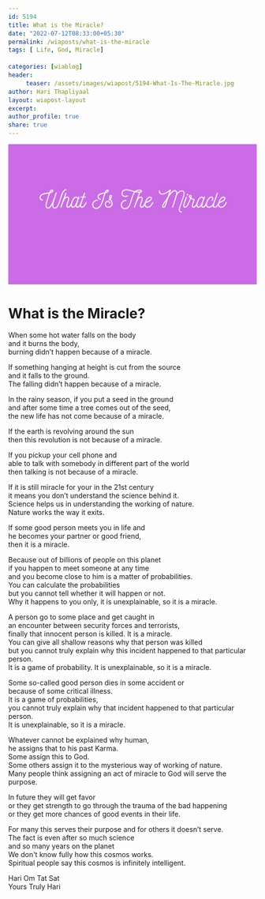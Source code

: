 ```yaml
--- 
id: 5194 
title: What is the Miracle?
date: "2022-07-12T08:33:00+05:30"
permalink: /wiaposts/what-is-the-miracle
tags: [ Life, God, Miracle]    

categories: [wiablog] 
header:
     teaser: /assets/images/wiapost/5194-What-Is-The-Miracle.jpg
author: Hari Thapliyaal 
layout: wiapost-layout
excerpt:  
author_profile: true 
share: true 
---
```


![What is the Miracle?](/assets/images/wiapost/5194-What-Is-The-Miracle.jpg)        
    
# What is the Miracle?      
   
When some hot water falls on the body     
and it burns the body,     
burning didn’t happen because of a miracle.    
    
If something hanging at height is cut from the source     
and it falls to the ground.     
The falling didn’t happen because of a miracle.    
    
In the rainy season, if you put a seed in the ground     
and after some time a tree comes out of the seed,     
the new life has not come because of a miracle.    
    
If the earth is revolving around the sun     
then this revolution is not because of a miracle.    
    
If you pickup your cell phone and     
able to talk with somebody in different part of the world     
then talking is not because of a miracle.    
    
If it is still miracle for your in the 21st century     
it means you don’t understand the science behind it.     
Science helps us in understanding the working of nature.     
Nature works the way it exits.    
    
If some good person meets you in life and     
he becomes your partner or good friend,     
then it is a miracle.     
    
Because out of billions of people on this planet     
if you happen to meet someone at any time     
and you become close to him is a matter of probabilities.     
You can calculate the probabilities     
but you cannot tell whether it will happen or not.     
Why it happens to you only, it is unexplainable, so it is a miracle.    
    
A person go to some place and get caught in     
an encounter between security forces and terrorists,     
finally that innocent person is killed. It is a miracle.     
You can give all shallow reasons why that person was killed     
but you cannot truly explain why this incident happened to that particular person.     
It is a game of probability. It is unexplainable, so it is a miracle.    
    
Some so-called good person dies in some accident or     
because of some critical illness.     
It is a game of probabilities,     
you cannot truly explain why that incident happened to that particular person.     
It is unexplainable, so it is a miracle.    
    
Whatever cannot be explained why human,     
he assigns that to his past Karma.     
Some assign this to God.     
Some others assign it to the mysterious way of working of nature.    
Many people think assigning an act of miracle to God will serve the purpose.     
    
In future they will get favor     
or they get strength to go through the trauma of the bad happening     
or they get more chances of good events in their life.     
    
For many this serves their purpose and for others it doesn’t serve.     
The fact is even after so much science     
and so many years on the planet     
We don't know fully how this cosmos works.     
Spiritual people say this cosmos is infinitely intelligent.    
    
Hari Om Tat Sat     
Yours Truly Hari    
